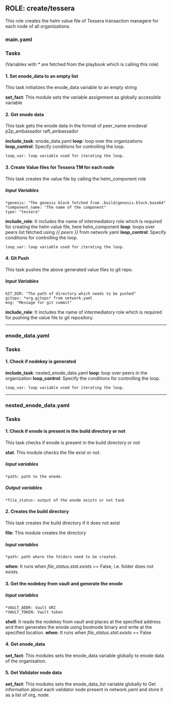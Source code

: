 [//]: # (##############################################################################################)
[//]: # (Copyright Accenture. All Rights Reserved.)
[//]: # (SPDX-License-Identifier: Apache-2.0)
[//]: # (##############################################################################################)

## ROLE: create/tessera
This role creates the helm value file of Tessera transaction managere for each node of all organizations.
### main.yaml
### Tasks
(Variables with * are fetched from the playbook which is calling this role)    

#### 1. Set enode_data to an empty list
This task initializes the enode_data variable to an empty string

**set_fact**: This module sets the variable assignment as globally accessible variable

#### 2. Get enode data
This task gets the enode data in the format of
peer_name
enodeval
p2p_ambassador
raft_ambassador

**include_task**: enode_data.yaml
**loop**: loop over the organizations
**loop_control**: Specify conditions for controlling the loop.
                
    loop_var: loop variable used for iterating the loop.

#### 3. Create Value files for Tessera TM for each node
This task creates the value file by calling the helm_component role
##### Input Variables

    *genesis: "The genesis block fetched from .build/genesis.block.base64" 
    *component_name: "The name of the component"
    type: "tessera"
**include_role**: It includes the name of intermediatory role which is required for creating the helm value file, here helm_component
**loop**: loops over peers list fetched using *{{ peers }}* from network yaml
**loop_control**: Specify conditions for controlling the loop.
                
    loop_var: loop variable used for iterating the loop.

#### 4. Git Push
This task pushes the above generated value files to git repo.
##### Input Variables
    GIT_DIR: "The path of directory which needs to be pushed"
    gitops: *org.gitops* from network.yaml
    msg: "Message for git commit"
**include_role**: It includes the name of intermediatory role which is required for pushing  the value file to git repository.

----------------

### enode_data.yaml
### Tasks

#### 1. Check if nodekey is generated
**include_task**: nested_enode_data.yaml
**loop**: loop over peers in the organization
**loop_control**: Specify the conditions for controlling the loop.

    loop_var: loop variable used for iterating the loop.

-------------------

### nested_enode_data.yaml
### Tasks

#### 1. Check if enode is present in the build directory or not
This task checks if enode is present in the build directory or not

**stat**: This module checks the file exist or not.
##### Input variables
    *path: path to the enode.
##### Output variables
    *file_status: output of the enode exists or not task

#### 2. Creates the build directory
This task creates the build directory if it does not exist

**file**: This module creates the directory

##### Input variables 

    *path: path where the folders need to be created.

**when**: It runs when *file_status.stat.exists* == False, i.e. folder does not exists.

#### 3. Get the nodekey from vault and generate the enode

##### Input variables
    *VAULT_ADDR: Vault URI
    *VAULT_TOKEN: Vault token
**shell**: It reads the nodekey from vault and places at the specified address and then generates the enode using bootnode binary and write at the specified location.
**when**: It runs when *file_status.stat.exists* == False


#### 4. Get enode_data

**set_fact**: This modules sets the enode_data variable globally to enode data of the organisation.

#### 5. Get Validator node data

**set_fact**: This modules sets the enode_data_list variable globally to Get information about each validator node present in network.yaml and store it as a list of org, node.
